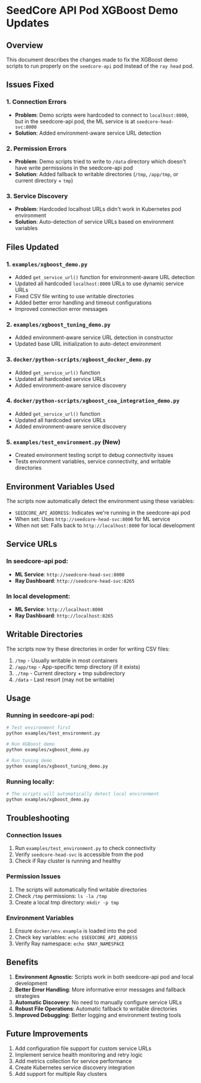 # SeedCore API Pod XGBoost Demo Updates

## Overview

This document describes the changes made to fix the XGBoost demo scripts to run properly on the `seedcore-api` pod instead of the `ray head` pod.

## Issues Fixed

### 1. Connection Errors
- **Problem**: Demo scripts were hardcoded to connect to `localhost:8000`, but in the seedcore-api pod, the ML service is at `seedcore-head-svc:8000`
- **Solution**: Added environment-aware service URL detection

### 2. Permission Errors
- **Problem**: Demo scripts tried to write to `/data` directory which doesn't have write permissions in the seedcore-api pod
- **Solution**: Added fallback to writable directories (`/tmp`, `/app/tmp`, or current directory + `tmp`)

### 3. Service Discovery
- **Problem**: Hardcoded localhost URLs didn't work in Kubernetes pod environment
- **Solution**: Auto-detection of service URLs based on environment variables

## Files Updated

### 1. `examples/xgboost_demo.py`
- Added `get_service_url()` function for environment-aware URL detection
- Updated all hardcoded `localhost:8000` URLs to use dynamic service URLs
- Fixed CSV file writing to use writable directories
- Added better error handling and timeout configurations
- Improved connection error messages

### 2. `examples/xgboost_tuning_demo.py`
- Added environment-aware service URL detection in constructor
- Updated base URL initialization to auto-detect environment

### 3. `docker/python-scripts/xgboost_docker_demo.py`
- Added `get_service_url()` function
- Updated all hardcoded service URLs
- Added environment-aware service discovery

### 4. `docker/python-scripts/xgboost_coa_integration_demo.py`
- Added `get_service_url()` function
- Updated all hardcoded service URLs
- Added environment-aware service discovery

### 5. `examples/test_environment.py` (New)
- Created environment testing script to debug connectivity issues
- Tests environment variables, service connectivity, and writable directories

## Environment Variables Used

The scripts now automatically detect the environment using these variables:

- `SEEDCORE_API_ADDRESS`: Indicates we're running in the seedcore-api pod
- When set: Uses `http://seedcore-head-svc:8000` for ML service
- When not set: Falls back to `http://localhost:8000` for local development

## Service URLs

### In seedcore-api pod:
- **ML Service**: `http://seedcore-head-svc:8000`
- **Ray Dashboard**: `http://seedcore-head-svc:8265`

### In local development:
- **ML Service**: `http://localhost:8000`
- **Ray Dashboard**: `http://localhost:8265`

## Writable Directories

The scripts now try these directories in order for writing CSV files:

1. `/tmp` - Usually writable in most containers
2. `/app/tmp` - App-specific temp directory (if it exists)
3. `./tmp` - Current directory + tmp subdirectory
4. `/data` - Last resort (may not be writable)

## Usage

### Running in seedcore-api pod:
```bash
# Test environment first
python examples/test_environment.py

# Run XGBoost demo
python examples/xgboost_demo.py

# Run tuning demo
python examples/xgboost_tuning_demo.py
```

### Running locally:
```bash
# The scripts will automatically detect local environment
python examples/xgboost_demo.py
```

## Troubleshooting

### Connection Issues
1. Run `examples/test_environment.py` to check connectivity
2. Verify `seedcore-head-svc` is accessible from the pod
3. Check if Ray cluster is running and healthy

### Permission Issues
1. The scripts will automatically find writable directories
2. Check `/tmp` permissions: `ls -la /tmp`
3. Create a local tmp directory: `mkdir -p tmp`

### Environment Variables
1. Ensure `docker/env.example` is loaded into the pod
2. Check key variables: `echo $SEEDCORE_API_ADDRESS`
3. Verify Ray namespace: `echo $RAY_NAMESPACE`

## Benefits

1. **Environment Agnostic**: Scripts work in both seedcore-api pod and local development
2. **Better Error Handling**: More informative error messages and fallback strategies
3. **Automatic Discovery**: No need to manually configure service URLs
4. **Robust File Operations**: Automatic fallback to writable directories
5. **Improved Debugging**: Better logging and environment testing tools

## Future Improvements

1. Add configuration file support for custom service URLs
2. Implement service health monitoring and retry logic
3. Add metrics collection for service performance
4. Create Kubernetes service discovery integration
5. Add support for multiple Ray clusters
